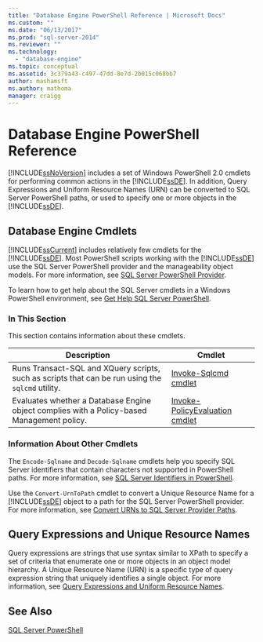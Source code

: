```yaml
---
title: "Database Engine PowerShell Reference | Microsoft Docs"
ms.custom: ""
ms.date: "06/13/2017"
ms.prod: "sql-server-2014"
ms.reviewer: ""
ms.technology: 
  - "database-engine"
ms.topic: conceptual
ms.assetid: 3c379a43-c497-47dd-8e7d-2b015c068bb7
author: mashamsft
ms.author: mathoma
manager: craigg
---
```

# Database Engine PowerShell Reference
  [!INCLUDE[ssNoVersion](../includes/ssnoversion-md.md)] includes a set of Windows PowerShell 2.0 cmdlets for performing common actions in the [!INCLUDE[ssDE](../includes/ssde-md.md)]. In addition, Query Expressions and Uniform Resource Names (URN) can be converted to SQL Server PowerShell paths, or used to specify one or more objects in the [!INCLUDE[ssDE](../includes/ssde-md.md)].  
  
## Database Engine Cmdlets  
 [!INCLUDE[ssCurrent](../includes/sscurrent-md.md)] includes relatively few cmdlets for the [!INCLUDE[ssDE](../includes/ssde-md.md)]. Most PowerShell scripts working with the [!INCLUDE[ssDE](../includes/ssde-md.md)] use the SQL Server PowerShell provider and the manageability object models. For more information, see [SQL Server PowerShell Provider](../powershell/sql-server-powershell-provider.md).  
  
 To learn how to get help about the SQL Server cmdlets in a Windows PowerShell environment, see [Get Help SQL Server PowerShell](../powershell/sql-server-powershell.md).  
  
### In This Section  
 This section contains information about these cmdlets.  
  
|Description|Cmdlet|  
|-----------------|------------|  
|Runs Transact-SQL and XQuery scripts, such as scripts that can be run using the `sqlcmd` utility.|[Invoke-Sqlcmd cmdlet](../../2014/database-engine/invoke-sqlcmd-cmdlet.md)|  
|Evaluates whether a Database Engine object complies with a Policy-based Management policy.|[Invoke-PolicyEvaluation cmdlet](../../2014/database-engine/invoke-policyevaluation-cmdlet.md)|  
  
### Information About Other Cmdlets  
 The `Encode-Sqlname` and `Decode-Sqlname` cmdlets help you specify SQL Server identifiers that contain characters not supported in PowerShell paths. For more information, see [SQL Server Identifiers in PowerShell](../powershell/sql-server-identifiers-in-powershell.md).  
  
 Use the `Convert-UrnToPath` cmdlet to convert a Unique Resource Name for a [!INCLUDE[ssDE](../includes/ssde-md.md)] object to a path for the SQL Server PowerShell provider. For more information, see [Convert URNs to SQL Server Provider Paths](../../2014/database-engine/convert-urns-to-sql-server-provider-paths.md).  
  
## Query Expressions and Unique Resource Names  
 Query expressions are strings that use syntax similar to XPath to specify a set of criteria that enumerate one or more objects in an object model hierarchy. A Unique Resource Name (URN) is a specific type of query expression string that uniquely identifies a single object. For more information, see [Query Expressions and Uniform Resource Names](../powershell/query-expressions-and-uniform-resource-names.md).  
  
## See Also  
 [SQL Server PowerShell](../powershell/sql-server-powershell.md)  
  
  
